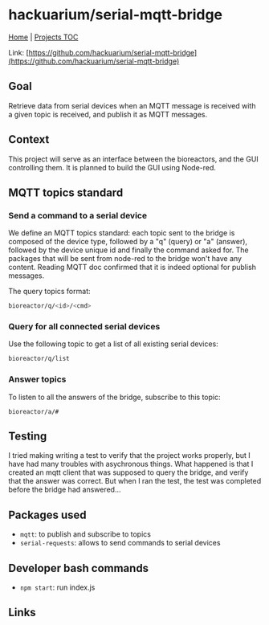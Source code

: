# hackuarium/serial-mqtt-bridge

[Home](../../README.md) | [Projects TOC](../projects.md)

Link: [https://github.com/hackuarium/serial-mqtt-bridge](https://github.com/hackuarium/serial-mqtt-bridge)

## Goal
Retrieve data from serial devices when an MQTT message is received with a given topic is received, and publish it as MQTT messages.

## Context

This project will serve as an interface between the bioreactors, and the GUI controlling them. It is planned to build the GUI using Node-red.

## MQTT topics standard

### Send a command to a serial device
We define an MQTT topics standard: each topic sent to the bridge is composed of the device type, followed by a "q" (query) or "a" (answer), followed by the device unique id and finally the command asked for. The packages that will be sent from node-red to the bridge won't have any content. Reading MQTT doc confirmed that it is indeed optional for publish messages.

The query topics format:
```bash
bioreactor/q/<id>/<cmd>
```
### Query for all connected serial devices

Use the following topic to get a list of all existing serial devices:
```bash
bioreactor/q/list
```

### Answer topics

To listen to all the answers of the bridge, subscribe to this topic:
```
bioreactor/a/#
```

## Testing

I tried making writing a test to verify that the project works properly, but I have had many troubles with asychronous things. What happened is that I created an mqtt client that was supposed to query the bridge, and verify that the answer was correct. But when I ran the test, the test was completed before the bridge had answered...

## Packages used

- `mqtt`: to publish and subscribe to topics
- `serial-requests`: allows to send commands to serial devices

## Developer bash commands
- `npm start`: run index.js

## Links
